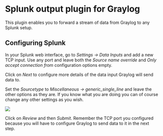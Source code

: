# Splunk output plugin for Graylog

This plugin enables you to forward a stream of data from Graylog to any Splunk
setup.

## Configuring Splunk

In your Splunk web interface, go to *Settings -> Data Inputs* and add a new
TCP input. Use any port and leave both the *Source name override* and
*Only accept connection from* configuration options empty.

Click on *Next* to configure more details of the data input Graylog will send
data to.

Set the *Sourcetype* to *Miscellaneous -> generic_single_line* and leave the
other options as they are. If you know what you are doing you can of course
change any other settings as you wish.

![](https://github.com/Graylog2/plugin-output-splunk/blob/master/images/screenshot1.png)

Click on *Review* and then *Submit*. Remember the TCP port you configured
because you will have to configure Graylog to send data to it in the next step.
